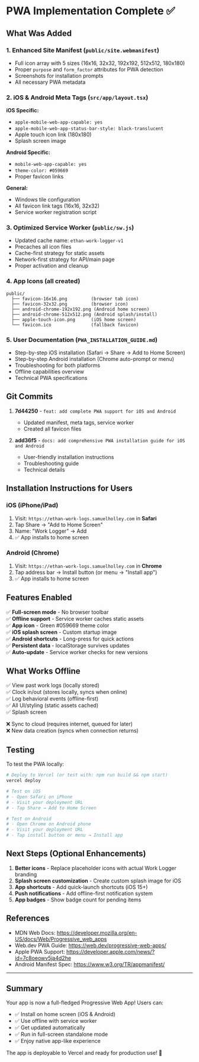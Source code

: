 # PWA Implementation Complete ✅

## What Was Added

### 1. **Enhanced Site Manifest** (`public/site.webmanifest`)
- Full icon array with 5 sizes (16x16, 32x32, 192x192, 512x512, 180x180)
- Proper `purpose` and `form_factor` attributes for PWA detection
- Screenshots for installation prompts
- All necessary PWA metadata

### 2. **iOS & Android Meta Tags** (`src/app/layout.tsx`)
**iOS Specific:**
- `apple-mobile-web-app-capable: yes`
- `apple-mobile-web-app-status-bar-style: black-translucent`
- Apple touch icon link (180x180)
- Splash screen image

**Android Specific:**
- `mobile-web-app-capable: yes`
- `theme-color: #059669`
- Proper favicon links

**General:**
- Windows tile configuration
- All favicon link tags (16x16, 32x32)
- Service worker registration script

### 3. **Optimized Service Worker** (`public/sw.js`)
- Updated cache name: `ethan-work-logger-v1`
- Precaches all icon files
- Cache-first strategy for static assets
- Network-first strategy for API/main page
- Proper activation and cleanup

### 4. **App Icons** (all created)
```
public/
  ├── favicon-16x16.png         (browser tab icon)
  ├── favicon-32x32.png         (browser icon)
  ├── android-chrome-192x192.png (Android home screen)
  ├── android-chrome-512x512.png (Android splash/install)
  ├── apple-touch-icon.png      (iOS home screen)
  └── favicon.ico               (fallback favicon)
```

### 5. **User Documentation** (`PWA_INSTALLATION_GUIDE.md`)
- Step-by-step iOS installation (Safari → Share → Add to Home Screen)
- Step-by-step Android installation (Chrome auto-prompt or menu)
- Troubleshooting for both platforms
- Offline capabilities overview
- Technical PWA specifications

## Git Commits

1. **7d44250** - `feat: add complete PWA support for iOS and Android`
   - Updated manifest, meta tags, service worker
   - Created all favicon files

2. **add36f5** - `docs: add comprehensive PWA installation guide for iOS and Android`
   - User-friendly installation instructions
   - Troubleshooting guide
   - Technical details

## Installation Instructions for Users

### iOS (iPhone/iPad)
1. Visit: `https://ethan-work-logs.samuelholley.com` in **Safari**
2. Tap Share → "Add to Home Screen"
3. Name: "Work Logger" → Add
4. ✅ App installs to home screen

### Android (Chrome)
1. Visit: `https://ethan-work-logs.samuelholley.com` in **Chrome**
2. Tap address bar → Install button (or menu → "Install app")
3. ✅ App installs to home screen

## Features Enabled

✅ **Full-screen mode** - No browser toolbar  
✅ **Offline support** - Service worker caches static assets  
✅ **App icon** - Green #059669 theme color  
✅ **iOS splash screen** - Custom startup image  
✅ **Android shortcuts** - Long-press for quick actions  
✅ **Persistent data** - localStorage survives updates  
✅ **Auto-update** - Service worker checks for new versions  

## What Works Offline

✅ View past work logs (locally stored)  
✅ Clock in/out (stores locally, syncs when online)  
✅ Log behavioral events (offline-first)  
✅ All UI/styling (static assets cached)  
✅ Splash screen  

❌ Sync to cloud (requires internet, queued for later)  
❌ New data creation (syncs when connection returns)  

## Testing

To test the PWA locally:

```bash
# Deploy to Vercel (or test with: npm run build && npm start)
vercel deploy

# Test on iOS
# - Open Safari on iPhone
# - Visit your deployment URL
# - Tap Share → Add to Home Screen

# Test on Android
# - Open Chrome on Android phone
# - Visit your deployment URL
# - Tap install button or menu → Install app
```

## Next Steps (Optional Enhancements)

1. **Better icons** - Replace placeholder icons with actual Work Logger branding
2. **Splash screen customization** - Create custom splash image for iOS
3. **App shortcuts** - Add quick-launch shortcuts (iOS 15+)
4. **Push notifications** - Add offline-first notification system
5. **App badges** - Show badge count for pending items

## References

- MDN Web Docs: https://developer.mozilla.org/en-US/docs/Web/Progressive_web_apps
- Web.dev PWA Guide: https://web.dev/progressive-web-apps/
- Apple PWA Support: https://developer.apple.com/news/?id=7c8oeowv5ja4d2he
- Android Manifest Spec: https://www.w3.org/TR/appmanifest/

---

## Summary

Your app is now a full-fledged Progressive Web App! Users can:
- ✅ Install on home screen (iOS & Android)
- ✅ Use offline with service worker
- ✅ Get updated automatically
- ✅ Run in full-screen standalone mode
- ✅ Enjoy native app-like experience

The app is deployable to Vercel and ready for production use! 🚀
